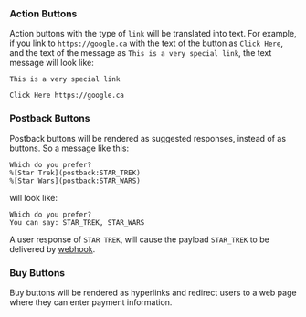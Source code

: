 ### Action Buttons

Action buttons with the type of `link` will be translated into text. For example, if you link to `https://google.ca` with the text of the button as `Click Here`, and the text of the message as `This is a very special link`, the text message will look like:

```
This is a very special link

Click Here https://google.ca
```

### Postback Buttons

Postback buttons will be rendered as suggested responses, instead of as buttons. So a message like this:

```
Which do you prefer?
%[Star Trek](postback:STAR_TREK)
%[Star Wars](postback:STAR_WARS)
```

will look like:

```
Which do you prefer?
You can say: STAR_TREK, STAR_WARS
```
A user response of `STAR TREK`, will cause the payload `STAR_TREK` to be delivered by [webhook](/rest#webhooks).

### Buy Buttons

Buy buttons will be rendered as hyperlinks and redirect users to a web page where they can enter payment information.
